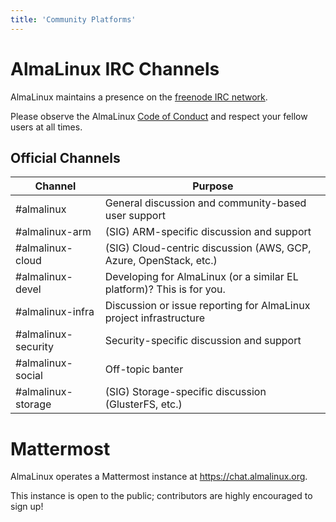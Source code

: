 ```yaml
---
title: 'Community Platforms'
---
```


# AlmaLinux IRC Channels

AlmaLinux maintains a presence on the [freenode IRC network](https://freenode.net/).

Please observe the AlmaLinux [Code of Conduct](coc.md) and respect your fellow users at all times.

## Official Channels

| Channel | Purpose |
|-|-|
| #almalinux | General discussion and community-based user support |
| #almalinux-arm | (SIG) ARM-specific discussion and support
| #almalinux-cloud | (SIG) Cloud-centric discussion (AWS, GCP, Azure, OpenStack, etc.) |
| #almalinux-devel | Developing for AlmaLinux (or a similar EL platform)? This is for you. |
| #almalinux-infra | Discussion or issue reporting for AlmaLinux project infrastructure |
| #almalinux-security | Security-specific discussion and support |
| #almalinux-social | Off-topic banter |
| #almalinux-storage | (SIG) Storage-specific discussion (GlusterFS, etc.)

# Mattermost

AlmaLinux operates a Mattermost instance at https://chat.almalinux.org.

This instance is open to the public; contributors are highly encouraged to sign up!